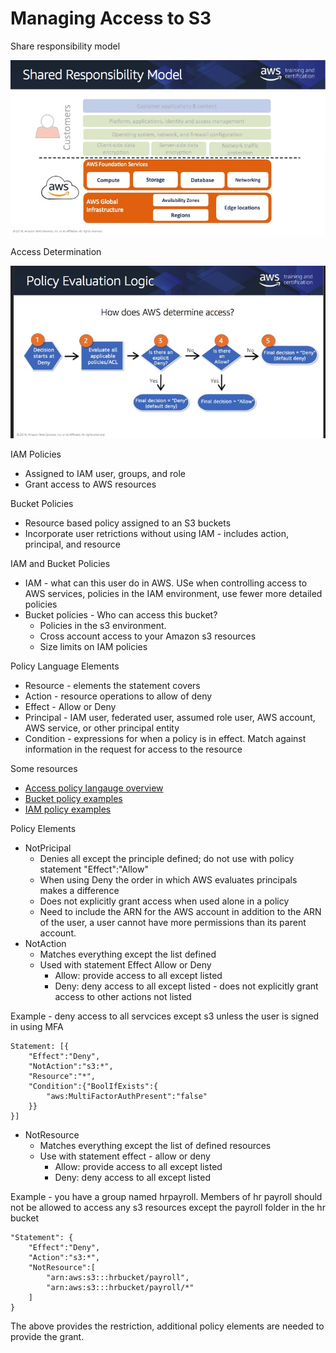 # Managing Access to S3

Share responsibility model

![shared responsibility](./shared-resp.jpg)

Access Determination

![access decision](./access-decision.jpg)

IAM Policies

* Assigned to IAM user, groups, and role
* Grant access to AWS resources

Bucket Policies

* Resource based policy assigned to an S3 buckets
* Incorporate user retrictions without using IAM - includes action, principal, and resource


IAM and Bucket Policies

* IAM - what can this user do in AWS. USe when controlling access to AWS services, policies in the IAM environment, use fewer more detailed policies
* Bucket policies - Who can access this bucket? 
    * Policies in the s3 environment.
    * Cross account access to your Amazon s3 resources
    * Size limits on IAM policies

Policy Language Elements

* Resource - elements the statement covers
* Action - resource operations to allow of deny
* Effect - Allow or Deny
* Principal - IAM user, federated user, assumed role user, AWS account, AWS service, or other principal entity
* Condition - expressions for when a policy is in effect. Match against information in the request for access to the resource

Some resources

* [Access policy langauge overview](https://docs.aws.amazon.com/AmazonS3/latest/dev/access-policy-language-overview.html)
* [Bucket policy examples](https://docs.aws.amazon.com/AmazonS3/latest/dev/example-bucket-policies.html)
* [IAM policy examples](https://docs.aws.amazon.com/IAM/latest/UserGuide/access_policies_examples.html)

Policy Elements

* NotPricipal
    * Denies all except the principle defined; do not use with policy statement "Effect":"Allow"
    * When using Deny the order in which AWS evaluates principals makes a difference
    * Does not explicitly grant access when used alone in a policy
    * Need to include the ARN for the AWS account in addition to the ARN of the user, a user cannot have more permissions than its parent account.
* NotAction
    * Matches everything except the list defined
    * Used with statement Effect Allow or Deny
        * Allow: provide access to all except listed
        * Deny: deny access to all except listed - does not explicitly grant access to other actions not listed


Example - deny access to all servcices except s3 unless the user is signed in using MFA

```
Statement: [{
    "Effect":"Deny",
    "NotAction":"s3:*",
    "Resource":"*",
    "Condition":{"BoolIfExists":{
        "aws:MultiFactorAuthPresent":"false"
    }}
}]
```

* NotResource
    * Matches everything except the list of defined resources
    * Use with statement effect - allow or deny
        * Allow: provide access to all except listed
        * Deny: deny access to all except listed

Example - you have a group named hrpayroll. Members of hr payroll should not be allowed to access any s3 resources except the payroll folder in the hr bucket

```
"Statement": {
    "Effect":"Deny",
    "Action":"s3:*",
    "NotResource":[
        "arn:aws:s3:::hrbucket/payroll",
        "arn:aws:s3:::hrbucket/payroll/*"
    ]
}
```

The above provides the restriction, additional policy elements are needed to provide the grant.

